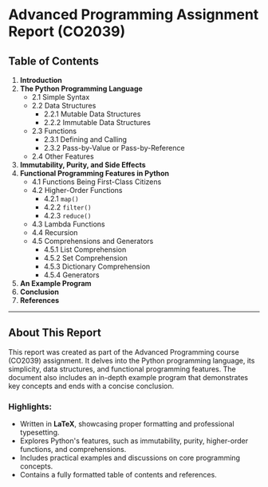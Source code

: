 # Advanced Programming Assignment Report (CO2039)

## Table of Contents
1. **Introduction**  
2. **The Python Programming Language**  
   - 2.1 Simple Syntax  
   - 2.2 Data Structures  
     - 2.2.1 Mutable Data Structures  
     - 2.2.2 Immutable Data Structures  
   - 2.3 Functions  
     - 2.3.1 Defining and Calling  
     - 2.3.2 Pass-by-Value or Pass-by-Reference  
   - 2.4 Other Features  
3. **Immutability, Purity, and Side Effects**  
4. **Functional Programming Features in Python**  
   - 4.1 Functions Being First-Class Citizens  
   - 4.2 Higher-Order Functions  
     - 4.2.1 `map()`  
     - 4.2.2 `filter()`  
     - 4.2.3 `reduce()`  
   - 4.3 Lambda Functions  
   - 4.4 Recursion  
   - 4.5 Comprehensions and Generators  
     - 4.5.1 List Comprehension  
     - 4.5.2 Set Comprehension  
     - 4.5.3 Dictionary Comprehension  
     - 4.5.4 Generators  
5. **An Example Program**  
6. **Conclusion**  
7. **References**  

---

## About This Report

This report was created as part of the Advanced Programming course (CO2039) assignment. It delves into the Python programming language, its simplicity, data structures, and functional programming features. The document also includes an in-depth example program that demonstrates key concepts and ends with a concise conclusion.

### Highlights:
- Written in **LaTeX**, showcasing proper formatting and professional typesetting.
- Explores Python's features, such as immutability, purity, higher-order functions, and comprehensions.
- Includes practical examples and discussions on core programming concepts.
- Contains a fully formatted table of contents and references.
